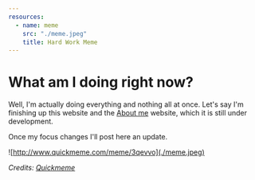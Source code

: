 ```yaml
---
resources:
  - name: meme 
    src: "./meme.jpeg"
    title: Hard Work Meme
---
```


# What am I doing right now?

Well, I'm actually doing everything and nothing all at once. Let's say I'm finishing up this website and the [About me](https://http.cat/status/503) website, which it is still under development.

Once my focus changes I'll post here an update.

![http://www.quickmeme.com/meme/3qevvo](./meme.jpeg)

*Credits: [Quickmeme](http://www.quickmeme.com/meme/3qevvo)*



